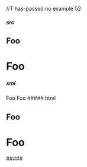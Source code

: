 //T has-passed:no
example 52
##### src
Foo
-------------------------

Foo
=
##### xml
<?xml version="1.0" encoding="UTF-8"?>
<!DOCTYPE document SYSTEM "CommonMark.dtd">
<document xmlns="http://commonmark.org/xml/1.0">
  <heading level="2">
    <text>Foo</text>
  </heading>
  <heading level="1">
    <text>Foo</text>
  </heading>
</document>
##### html
<h2>Foo</h2>
<h1>Foo</h1>
#####
